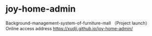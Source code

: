 # joy-home-admin
Background-management-system-of-furniture-mall （Project launch） 
Online access address
https://xudji.github.io/joy-home-admin/
